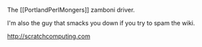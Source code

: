 The [[PortlandPerlMongers]] zamboni driver.

I'm also the guy that smacks you down if you try to spam the wiki.

http://scratchcomputing.com
